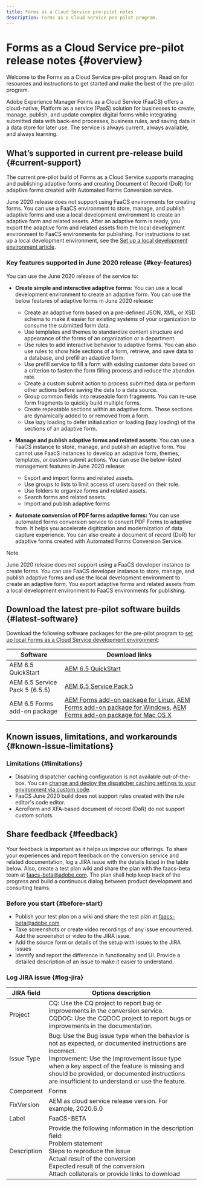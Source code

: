 ```yaml
---
title: Forms as a Cloud Service pre-pilot notes
description: Forms as a Cloud Service pre-pilot program.
---
```


# Forms as a Cloud Service pre-pilot release notes {#overview}

Welcome to the Forms as a Cloud Service pre-pilot program. Read on for resources and instructions to get started and make the best of the pre-pilot program.

Adobe Experience Manager Forms as a Cloud Service (FaaCS) offers a cloud-native, Platform as a service (PaaS) solution for businesses to create, manage, publish, and update complex digital forms while integrating submitted data with back-end processes, business rules, and saving data in a data store for later use. The service is always current, always available, and always learning.

## What’s supported in current pre-release build {#current-support}

The current pre-pilot build of Forms as a Cloud Service supports managing and publishing adaptive forms and creating Document of Record (DoR) for adaptive forms created with Automated Forms Conversion service.

June 2020 release does not support using FaaCS environments for creating forms. You can use a FaaCS environment to store, manage, and publish adaptive forms and use a local development environment to create an adaptive form and related assets. After an adaptive form is ready, you export the adaptive form and related assets from the local development environment to FaaCS environments for publishing. For instructions to set up a local development environment, see the [Set up a local development environment article](setup-local-development-environment.md).

### Key features supported in June 2020 release {#key-features}

You can use the June 2020 release of the service to:

* **Create simple and interactive adaptive forms:** You can use a local development environment to create an adaptive form. You can use the below features of adaptive forms in June 2020 release:

  * Create an adaptive form based on a pre-defined JSON, XML, or XSD schema to make it easier for existing systems of your organization to consume the submitted form data.
  * Use templates and themes to standardize content structure and appearance of  the forms of an organization or a department.
  * Use rules to add interactive behavior to adaptive forms. You can also use  rules to show hide sections of a form, retrieve, and save data to a database,  and prefill an adaptive form.
  * Use prefill service to fill a form with existing customer data based on a  criterion to fasten the form filling process and reduce the abandon rate.
  * Create a custom submit action to process submitted data or perform other  actions before saving the data to a data source.
  * Group common fields into reuseable form fragments. You can re-use form  fragments to quickly build multiple forms.
  * Create repeatable sections within an adaptive form. These sections are  dynamically added to or removed from a form.
  * Use lazy loading to defer initialization or loading (lazy loading) of the sections of an adaptive form.

* **Manage and publish adaptive forms and related assets:** You can use a FaaCS instance to store, manage, and publish an adaptive form. You cannot use FaacS instances to develop an adaptive form, themes, templates, or custom submit actions. You can use the below-listed management features in June 2020 release:
    
  * Export and import forms and related assets. 
  * Use groups to lists to limit access of users based on their role.
  * Use folders to organize forms and related assets.
  * Search forms and related assets. 
  * Import and publish adaptive forms


* **Automate conversion of PDF forms adaptive forms:** You can use automated forms conversion service to convert PDF Forms to adaptive from. It helps you accelerate digitization and modernization of data capture experience. You can also create a document of record (DoR) for adaptive forms created with Automated Forms Conversion Service.



>[!NOTE]
>
> June 2020 release does not support using a FaaCS developer instance to create forms. You can use FaaCS developer instance to store, manage, and publish adaptive forms and use the local development environment to create an adaptive form. You export adaptive forms and related assets from a local development environment to FaaCS environments for publishing.

## Download the latest pre-pilot software builds {#latest-software}

Download the following software packages for the pre-pilot program to [set up local Forms as a Cloud Service development environment](setup-local-development-environment.md):

|Software   | Download links |
|---|---|
| AEM 6.5 QuickStart  | [AEM 6.5 QuickStart](https://artifactory.corp.adobe.com/artifactory/maven-aem-dev/com/day/cq/cq-quickstart/6.5.0/cq-quickstart-6.5.0.jar)   |
| AEM 6.5 Service Pack 5 (6.5.5)   | [AEM 6.5 Service Pack 5](https://experience.adobe.com/#/downloads/content/software-distribution/en/aem.html?package=/content/software-distribution/en/details.html/content/dam/aem/public/adobe/packages/cq650/servicepack/aem-service-pkg-6.5.5.zip)  |
| AEM 6.5 Forms add-on package  | [AEM Forms add-on package for Linux](https://experience.adobe.com/#/downloads/content/software-distribution/en/aem.html?package=/content/software-distribution/en/details.html/content/dam/aem/public/adobe/packages/cq650/servicepack/fd/AEM-FORMS-6.5.5.0-LX.zip), [AEM Forms add-on package for Windows](https://experience.adobe.com/#/downloads/content/software-distribution/en/aem.html?package=/content/software-distribution/en/details.html/content/dam/aem/public/adobe/packages/cq650/servicepack/fd/AEM-FORMS-6.5.5.0-WIN.zip), [AEM Forms add-on package for Mac OS X](https://experience.adobe.com/#/downloads/content/software-distribution/en/aem.html?package=/content/software-distribution/en/details.html/content/dam/aem/public/adobe/packages/cq650/servicepack/fd/AEM-FORMS-6.5.5.0-OSX.zip) |

## Known issues, limitations, and workarounds {#known-issue-limitations}

### Limitations {#limitations}

* Disabling dispatcher caching configuration is not available out-of-the-box. You can [change and deploy the dispatcher caching settings to your environment via custom code](setup-local-development-environment.md). 
* FaaCS June 2020 build does not support rules created with the rule editor's code editor.
* AcroForm and XFA-based document of record (DoR) do not support custom scripts.

## Share feedback {#feedback}

Your feedback is important as it helps us improve our offerings. To share your experiences and report feedback on the conversion service and related documentation, log a JIRA issue with the details listed in the table below. Also, create a test plan wiki and share the plan with the faacs-beta team at faacs-beta@adobe.com. The plan shall help keep track of the progress and build a continuous dialog between product development and consulting teams.

### Before you start {#before-start}

* Publish your test plan on a wiki and share the test plan at faacs-beta@adobe.com
* Take screenshots or create video recordings of any issue encountered. Add the screenshot or video to the JIRA issue.
* Add the source form or details of the setup with issues to the JIRA issues
* Identify and report the difference in functionality and UI. Provide a detailed description of an issue to make it easier to understand.

### Log JIRA issue {#log-jira}

| JIRA field  | Options description  |
|---|---|
| Project  | CQ: Use the CQ project to report bug or improvements in the conversion service. </br> CQDOC: Use the CQDOC project to report bugs or improvements in the documentation. |
| Issue Type  | Bug: Use the Bug issue type when the behavior is not as expected, or documented instructions are incorrect. </br> Improvement: Use the Improvement issue type when a key aspect of the feature is missing and should be provided, or documented instructions are insufficient to understand or use the feature.|
| Component  | Forms  |
| FixVersion  | AEM as cloud service release version. For example, 2020.6.0  |
| Label  | FaaCS-BETA  |
| Description  | Provide the following information in the description field: </br> Problem statement </br> Steps to reproduce the issue </br> Actual result of the conversion </br> Expected result of the conversion </br> Attach collaterals or provide links to download|
